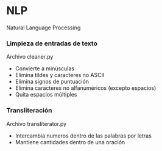 # NLP

Natural Language Processing

### Limpieza de entradas de texto

Archivo cleaner.py

*  Convierte a minúsculas
*  Elimina tildes y caracteres no ASCII
*  Elimina signos de puntuación
*  Elimina caracteres no alfanuméricos (excepto espacios)
*  Quita espacios múltiples

### Transliteración

Archivo transliterator.py

* Intercambia numeros dentro de las palabras por letras
* Mantiene cantidades dentro de una oración
